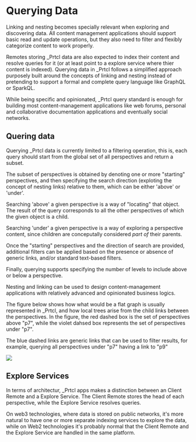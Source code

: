 # Querying Data

Linking and nesting becomes specially relevant when exploring and discovering data. All content management applications should support basic read and update operations, but they also need to filter and flexibly categorize content to work properly.

Remotes storing \_Prtcl data are also expected to index their content and resolve queries for it (or at least point to a explore service where thier content is indexed). Querying data in \_Prtcl follows a simplified approach purposely built around the concepts of linking and nesting instead of pretending to support a formal and complete query language like GraphQL or SparkQL.

While being specific and opinionated, \_Prtcl query standard is enough for building most content-management applications like web forums, personal and collaborative documentation applications and eventually social networks.

## Quering data

Querying \_Prtcl data is currently limited to a filtering operation, this is, each query should start from the global set of all perspectives and return a subset.

The subset of perspectives is obtained by denoting one or more "starting" perspectives, and then specifying the search direction (exploting the concept of nesting links) relative to them, which can be either 'above' or 'under'.

Searching 'above' a given perspective is a way of "locating" that object. The result of the query corresponds to all the other perspectives of which the given object is a child.

Searching 'under' a given perspective is a way of exploring a perspective content, since children are conceputally considered _part of_ their parents.

Once the "starting" perspectives and the direction of search are provided, additional filters can be applied based on the presence or absence of generic links, and/or standard text-based filters.

Finally, querying supports specifying the number of levels to include above or below a perspective.

Nesting and linking can be used to design content-management applications with relatively advanced and opinionated business logics.

The figure below shows how what would be a flat graph is usually represented in \_Prtcl, and how local trees arise from the child links between the perspectives. In the figure, the red dashed box is the set of perspectives above "p7", while the violet dahsed box represents the set of perspectives under "p7".

The blue dashed links are generic links that can be used to filter results, for example, querying all perspectives under "p7" having a link to "p9"

![](https://docs.google.com/drawings/d/e/2PACX-1vT1REC7ejiZx8QLJ_kBNp06tHxzUS9LHzEv4tx-8W1R1gab_iNVCoB5GbPyIyItVcsrsoZmbjq52y5F/pub?w=620&h=729)

## Explore Services

In terms of architectur, \_Prtcl apps makes a distinction between an Client Remote and a Explore Service. The Client Remote stores the head of each perspective, while the Explore Service resolves queries.

On web3 technologies, where data is stored on public networks, it's more natural to have one or more separate indexing services to explore the data, while on Web2 technologies it's probably normal that the Client Remote and the Explore Service are handled in the same platform.
